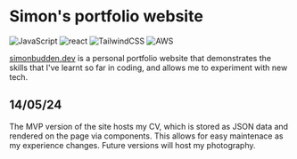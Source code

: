 # Simon's portfolio website

![JavaScript](https://img.shields.io/badge/javascript-%23323330.svg?style=flat&logo=javascript&logoColor=%23F7DF1E)
![react](https://img.shields.io/badge/-ReactJs-61DAFB?logo=react&logoColor=white&style=flat)
![TailwindCSS](https://img.shields.io/badge/tailwindcss-%2338B2AC.svg?style=flat&logo=tailwind-css&logoColor=white)
![AWS](https://img.shields.io/badge/AWS-%23FF9900.svg?style=flat&logo=amazon-aws&logoColor=white)
<!-- ![Supabase](https://img.shields.io/badge/Supabase-3ECF8E?style=flat&logo=supabase&logoColor=white) -->

[simonbudden.dev](https://simonbudden.dev) is a personal portfolio website that demonstrates the skills that I've learnt so far in coding, and allows me to experiment with new tech.

## 14/05/24
The MVP version of the site hosts my CV, which is stored as JSON data and rendered on the page via components. This allows for easy maintenace as my experience changes. Future versions will host my photography.